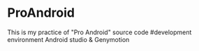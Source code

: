 # ProAndroid
This is my practice of "Pro Android" source code
#development environment
Android studio & Genymotion

